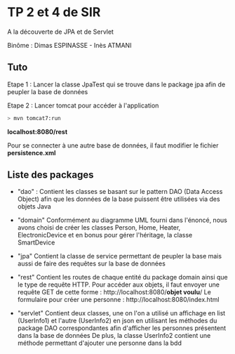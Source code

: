 # TP 2 et 4 de SIR

A la découverte de JPA et de Servlet

Binôme : Dimas ESPINASSE - Inès ATMANI

## Tuto

Etape 1 : Lancer la classe JpaTest qui se trouve dans le package jpa afin de peupler la base de données

Etape 2 : Lancer tomcat pour accéder à l'application
```bash
> mvn tomcat7:run
```
**localhost:8080/rest**

Pour se connecter à une autre base de données, il faut modifier le fichier **persistence.xml**

## Liste des packages

- "dao" :
Contient les classes se basant sur le pattern DAO (Data Access Object) afin que les données de la base puissent être utilisées via des objets Java 
- "domain"
Conformément au diagramme UML fourni dans l'énoncé, nous avons choisi de créer les classes Person, Home, Heater, ElectronicDevice et en bonus pour gérer l'héritage, la classe SmartDevice
- "jpa"
Contient la classe de service permettant de peupler la base mais aussi de faire des requêtes sur la base de données
- "rest"
Contient les routes de chaque entité du package domain ainsi que le type de requête HTTP.
Pour accéder aux objets, il faut envoyer une requête GET de cette forme : http://localhost:8080/**objet voulu**/
Le formulaire pour créer une personne : http://localhost:8080/index.html 

- "servlet"
Contient deux classes, une on l'on a utilisé un affichage en list (UserInfo1) et l'autre (UserInfo2) en json en utilisant les méthodes du package DAO correspondantes afin d'afficher les personnes présentent dans la base de données
De plus, la classe UserInfo2 contient une méthode permettant d'ajouter une personne dans la bdd


